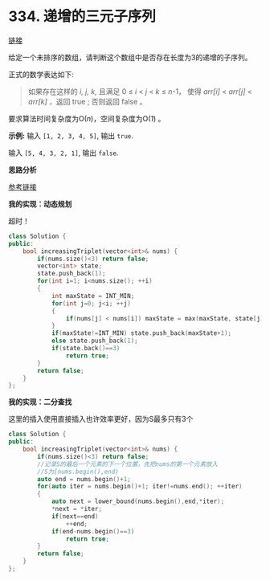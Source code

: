 # 334. 递增的三元子序列

[链接](https://leetcode-cn.com/problems/increasing-triplet-subsequence/description/)

给定一个未排序的数组，请判断这个数组中是否存在长度为3的递增的子序列。

正式的数学表达如下:

> 如果存在这样的 *i, j, k,*  且满足 0 ≤ *i* < *j* < *k* ≤ *n*-1，
>  使得 *arr[i]* < *arr[j]* < *arr[k]* ，返回 true ; 否则返回 false 。

要求算法时间复杂度为O(*n*)，空间复杂度为O(*1*) 。

**示例:**
 输入 `[1, 2, 3, 4, 5]`,
 输出 `true`.

输入 `[5, 4, 3, 2, 1]`,
 输出 `false`.

**思路分析**

[参考链接](https://github.com/guanjunjian/LeetCode/blob/master/Solution/300.%E6%9C%80%E9%95%BF%E4%B8%8A%E5%8D%87%E5%AD%90%E5%BA%8F%E5%88%97.md)

**我的实现：动态规划**

超时！

```c++
class Solution {
public:
    bool increasingTriplet(vector<int>& nums) {
        if(nums.size()<3) return false;
        vector<int> state;
        state.push_back(1);
        for(int i=1; i<nums.size(); ++i)
        {
            int maxState = INT_MIN;
            for(int j=0; j<i; ++j)
            {
                if(nums[j] < nums[i]) maxState = max(maxState, state[j]);
            }
            if(maxState!=INT_MIN) state.push_back(maxState+1);
            else state.push_back(1);
            if(state.back()==3)
                return true;
        }
        return false;
    }
};
```

**我的实现：二分查找**

这里的插入使用直接插入也许效率更好，因为S最多只有3个

```c++
class Solution {
public:
    bool increasingTriplet(vector<int>& nums) {
        if(nums.size()<3) return false;
        //记录S的最后一个元素的下一个位置，先把nums的第一个元素放入
        //S为[nums.begin(),end)
        auto end = nums.begin()+1;
        for(auto iter = nums.begin()+1; iter!=nums.end(); ++iter)
        {
            auto next = lower_bound(nums.begin(),end,*iter);
            *next = *iter;
            if(next==end)
                ++end;
            if(end-nums.begin()==3)
                return true;
        }
        return false;
    }
};
```

